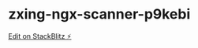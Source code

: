 # zxing-ngx-scanner-p9kebi

[Edit on StackBlitz ⚡️](https://stackblitz.com/edit/zxing-ngx-scanner-p9kebi)
